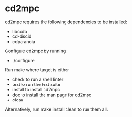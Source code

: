 # cd2mpc

cd2mpc requires the following dependencies to be installed:

- libccdb
- cd-discid
- cdparanoia

Configure cd2mpc by running:

- ./configure

Run make <targets> where target is either 
- check to run a shell linter
- test to run the test suite
- install to install cd2mpc
- doc to install the man page for cd2mpc
- clean

Alternatively, run make install clean to run them all.
